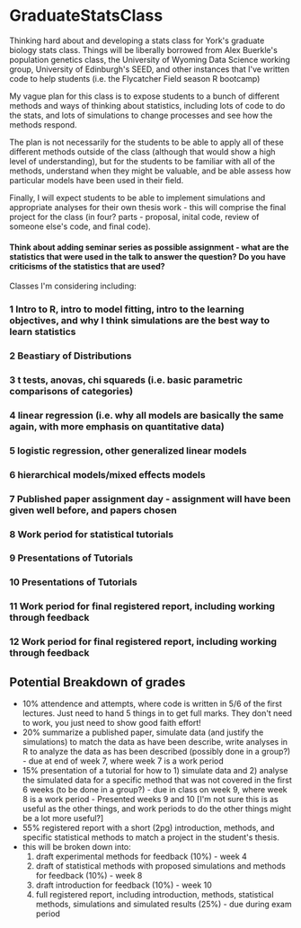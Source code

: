 # GraduateStatsClass
Thinking hard about and developing a stats class for York's graduate biology stats class.
Things will be liberally borrowed from Alex Buerkle's population genetics class, the University of Wyoming Data Science working group, University of Edinburgh's SEED, and other instances that I've written code to help students (i.e. the Flycatcher Field season R bootcamp)

My vague plan for this class is to expose students to a bunch of different methods and ways of thinking about statistics, including lots of code to do the stats, and lots of simulations to change processes and see how the methods respond. 

The plan is not necessarily for the students to be able to apply all of these different methods outside of the class (although that would show a high level of understanding), but for the students to be familiar with all of the methods, understand when they might be valuable, and be able assess how particular models have been used in their field. 

Finally, I will expect students to be able to implement simulations and appropriate analyses for their own thesis work - this will comprise the final project for the class (in four? parts - proposal, inital code, review of someone else's code, and final code).

#### Think about adding seminar series as possible assignment - what are the statistics that were used in the talk to answer the question? Do you have criticisms of the statistics that are used?


Classes I'm considering including:

### 1 Intro to R, intro to model fitting, intro to the learning objectives, and why I think simulations are the best way to learn statistics

### 2 Beastiary of Distributions

### 3 t tests, anovas, chi squareds (i.e. basic parametric comparisons of categories)

### 4 linear regression (i.e. why all models are basically the same again, with more emphasis on quantitative data)

### 5 logistic regression, other generalized linear models

### 6 hierarchical models/mixed effects models

### 7 Published paper assignment day - assignment will have been given well before, and papers chosen

### 8 Work period for statistical tutorials

### 9 Presentations of Tutorials

### 10 Presentations of Tutorials

### 11 Work period for final registered report, including working through feedback

### 12 Work period for final registered report, including working through feedback

## Potential Breakdown of grades
- 10% attendence and attempts, where code is written in 5/6 of the first lectures. Just need to hand 5 things in to get full marks. They don't need to work, you just need to show good faith effort!
- 20% summarize a published paper, simulate data (and justify the simulations) to match the data as have been describe, write analyses in R to analyze the data as has been described (possibly done in a group?) - due at end of week 7, where week 7 is a work period
- 15% presentation of a tutorial for how to 1) simulate data and 2) analyse the simulated data for a specific method that was not covered in the first 6 weeks (to be done in a group?) - due in class on week 9, where week 8 is a work period - Presented weeks 9 and 10 [I'm not sure this is as useful as the other things, and work periods to do the other things might be a lot more useful?]
- 55% registered report with a short (2pg) introduction, methods, and specific statistical methods to match a project in the student's thesis.
 - this will be broken down into:
    1) draft experimental methods for feedback (10%) - week 4
    2) draft of statistical methods with proposed simulations and methods for feedback (10%) - week 8
    3) draft introduction for feedback (10%) - week 10
   4) full registered report, including introduction, methods, statistical methods, simulations and simulated results (25%) - due during exam period


